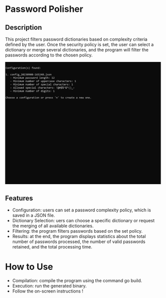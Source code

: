 # Password Polisher

## Description

This project filters password dictionaries based on complexity criteria defined by the user. Once the security policy is set, the user can select a dictionary or merge several dictionaries, and the program will filter the passwords according to the chosen policy.

![alt text](./images/demonstration.gif)


## Features

* Configuration: users can set a password complexity policy, which is saved in a JSON file.
* Dictionary Selection: uers can choose a specific dictionary or request the merging of all available dictionaries.
* Filtering: the program filters passwords based on the set policy.
* Results: at the end, the program displays statistics about the total number of passwords processed, the number of valid passwords retained, and the total processing time.

# How to Use

* Compilation: compile the program using the command go build.
* Execution: run the generated binary.
* Follow the on-screen instructions !

